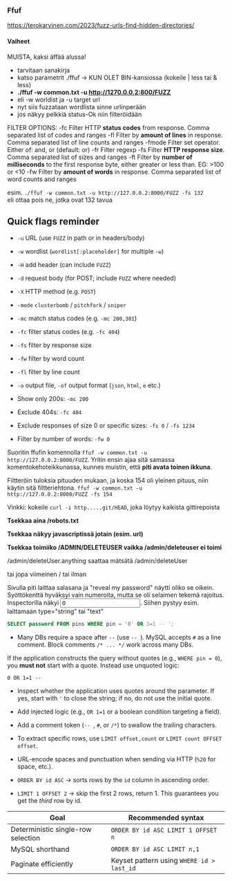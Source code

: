 ### Ffuf
https://terokarvinen.com/2023/fuzz-urls-find-hidden-directories/
#### Vaiheet
MUISTA, kaksi äffää alussa!

- tarvitaan sanakirja
- katso parametrit ./ffuf -> KUN OLET BIN-kansiossa (kokeile | less tai & less)
- __./ffuf -w common.txt -u http://1270.0.0.2:800/FUZZ__
- eli -w worldist ja -u target url
- nyt siis fuzzataan wordlista sinne urlinperään
- jos näkyy pelkkiä status-Ok niin filteröidään

FILTER OPTIONS:
 -fc Filter HTTP __status codes__ from response. Comma separated list of codes and ranges
 -fl Filter by __amount of lines__ in response. Comma separated list of line counts and ranges
 -fmode Filter set operator. Either of: and, or (default: or)
 -fr Filter regexp
 -fs Filter __HTTP response size__. Comma separated list of sizes and ranges
 -ft Filter by __number of milliseconds__ to the first response byte, either greater or less than. EG: >100 or <10
 -fw Filter by __amount of words__ in response. Comma separated list of word counts and ranges

esim. `./ffuf -w common.txt -u http://127.0.0.2:8000/FUZZ -fs 132`  
eli ottaa pois ne, jotka ovat 132 tavua


## Quick flags reminder

* `-u` URL (use `FUZZ` in path or in headers/body)
* `-w` wordlist (`wordlist[:placeholder]` for multiple `-w`)
* `-H` add header (can include `FUZZ`)
* `-d` request body (for POST; include `FUZZ` where needed)
* `-X` HTTP method (e.g. `POST`)
* `-mode` `clusterbomb` / `pitchfork` / `sniper`
* `-mc` match status codes (e.g. `-mc 200,301`)
* `-fc` filter status codes (e.g. `-fc 404`)
* `-fs` filter by response size
* `-fw` filter by word count
* `-fl` filter by line count
* `-o` output file, `-of` output format (`json`, `html`, `e` etc.)

* Show only 200s: `-mc 200`
* Exclude 404s: `-fc 404`
* Exclude responses of size 0 or specific sizes: `-fs 0` / `-fs 1234`
* Filter by number of words: `-fw 0`

Suoritin ffufin komennolla `ffuf -w common.txt -u http://127.0.0.2:8000/FUZZ`. Yritin ensin ajaa sitä samassa komentokehoteikkunassa, kunnes muistin, että __piti avata toinen ikkuna__.

Filtteröin tuloksia pituuden mukaan, ja koska 154 oli yleinen pituus, niin käytin sitä filtteriehtona. `ffuf -w common.txt -u http://127.0.0.2:8000/FUZZ -fs 154`

Vinkki: kokeile `curl -i http.....git/HEAD`, joka löytyy kaikista gittirepoista

__Tsekkaa aina /robots.txt__

__Tsekkaa näkyy javascriptissä jotain (esim. url)__

__Tsekkaa toimiiko /ADMIN/DELETEUSER vaikka /admin/deleteuser ei toimi__

/admin/deleteUser.anything saattaa mätsätä /admin/deleteUser

tai jopa viimeinen / tai ilman


Sivulla piti laittaa salasana ja "reveal my password" näytti oliko se oikein. Syöttökenttä hyväksyi vain numeroita, mutta se oli selaimen tekemä rajoitus. Inspectorilla näkyi <input type="number" name="pin" value="0">. Siihen pystyy esim. laittamaan type="string" tai "text"


```sql
SELECT password FROM pins WHERE pin = '0' OR 1=1 -- ';
```
* Many DBs require a space after `--` (use `-- `). MySQL accepts `#` as a line comment. Block comments `/* ... */` work across many DBs.

If the application constructs the query without quotes (e.g., `WHERE pin = 0`), you **must not** start with a quote. Instead use unquoted logic:

```
0 OR 1=1 --
```



* Inspect whether the application uses quotes around the parameter. If yes, start with `'` to close the string; if no, do not use the initial quote.
* Add injected logic (e.g., `OR 1=1` or a boolean condition targeting a field).
* Add a comment token (`-- `, `#`, or `/*`) to swallow the trailing characters.
* To extract specific rows, use `LIMIT offset,count` or `LIMIT count OFFSET offset`.
* URL-encode spaces and punctuation when sending via HTTP (`%20` for space, etc.).

* `ORDER BY id ASC` → sorts rows by the `id` column in ascending order.
* `LIMIT 1 OFFSET 2` → skip the first 2 rows, return 1.
This guarantees you get the *third* row by id.

| Goal                               | Recommended syntax                        |
| ---------------------------------- | ----------------------------------------- |
| Deterministic single-row selection | `ORDER BY id ASC LIMIT 1 OFFSET n`        |
| MySQL shorthand                    | `ORDER BY id ASC LIMIT n,1`               |
| Paginate efficiently               | Keyset pattern using `WHERE id > last_id` |














